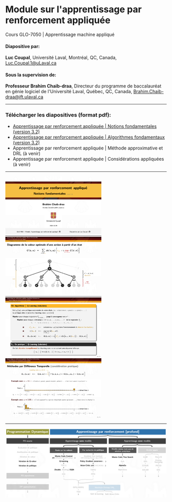 # Module sur l'apprentissage par renforcement appliquée 
Cours GLO-7050 | Apprentissage machine appliqué

#### Diapositive par:
 **Luc Coupal**, Université Laval, Montréal, QC, Canada, [Luc.Coupal.1@uLaval.ca](Luc.Coupal.1@uLaval.ca) 

#### Sous la supervision de:

**Professeur Brahim Chaib-draa**, Directeur du programme de baccalauréat en génie logiciel de l'Université Laval, Québec, QC, Canada,
[Brahim.Chaib-draa@ift.ulaval.ca](Brahim.Chaib-draa@ift.ulaval.ca)

---

### Télécharger les diapositives (format pdf): 
- [Apprentissage par renforcement appliquée | Notions fondamentales (version 3.2)](https://github.com/RedLeader962/GLO-7050-Module-Apprentissage-par-renforcement/raw/master/RL-Notions-fondamentales-v32.pdf) 
- [Apprentissage par renforcement appliquée | Algorithmes fondamentaux (version 3.2)](https://github.com/RedLeader962/GLO-7050-Module-Apprentissage-par-renforcement/raw/master/DPAndRL-Algorithmes-fondamentaux-v32.pdf) 
- Apprentissage par renforcement appliquée | Méthode approximative et DRL (à venir)
- Apprentissage par renforcement appliquée | Considérations appliquées (à venir)

---


<div class="row">
  <div class="column">
    <img src="images/Projet_slide_RL.png" width="300px">
  </div>
  <div class="column">
    <img src="images/Projet_slide_RL_2.png" width="300px">
  </div>
  <div class="column">
    <img src="images/Projet_slide_RL_3.png" width="300px">
  </div>
  <div class="column">
    <img src="images/Projet_slide_RL_4.png" width="300px">
  </div>
</div>


---

![algorithmeCouvertDansLeCours](images/algorithmeCouvertDansLeCours.png) 


